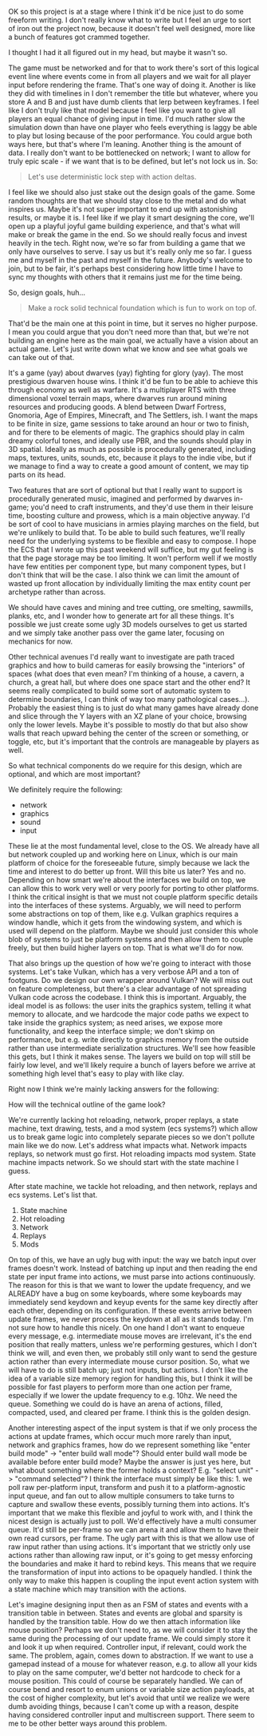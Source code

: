 OK so this project is at a stage where I think it'd be nice just to do some freeform writing. I don't really know what to write but I feel an urge to sort of iron out the project now, because it doesn't feel well designed, more like a bunch of features got crammed together.

I thought I had it all figured out in my head, but maybe it wasn't so.

The game must be networked and for that to work there's sort of this logical event line where events come in from all players and we wait for all player input before rendering the frame. That's one way of doing it. Another is like they did with timelines in I don't remember the title but whatever, where you store A and B and just have dumb clients that lerp between keyframes. I feel like I don't truly like that model because I feel like you want to give all players an equal chance of giving input in time. I'd much rather slow the simulation down than have one player who feels everything is laggy be able to play but losing because of the poor performance. You could argue both ways here, but that's where I'm leaning. Another thing is the amount of data. I really don't want to be bottlenecked on network; I want to allow for truly epic scale - if we want that is to be defined, but let's not lock us in. So:

> Let's use deterministic lock step with action deltas.

I feel like we should also just stake out the design goals of the game. Some random thoughts are that we should stay close to the metal and do what inspires us. Maybe it's not super important to end up with astonishing results, or maybe it is. I feel like if we play it smart designing the core, we'll open up a playful joyful game building experience, and that's what will make or break the game in the end. So we should really focus and invest heavily in the tech. Right now, we're so far from building a game that we only have ourselves to serve. I say us but it's really only me so far. I guess me and myself in the past and myself in the future. Anybody's welcome to join, but to be fair, it's perhaps best considering how little time I have to sync my thoughts with others that it remains just me for the time being.

So, design goals, huh...

> Make a rock solid technical foundation which is fun to work on top of.

That'd be the main one at this point in time, but it serves no higher purpose. I mean you could argue that you don't need more than that, but we're not building an engine here as the main goal, we actually have a vision about an actual game. Let's just write down what we know and see what goals we can take out of that.

It's a game (yay) about dwarves (yay) fighting for glory (yay). The most prestigious dwarven house wins. I think it'd be fun to be able to achieve this through economy as well as warfare. It's a multiplayer RTS with three dimensional voxel terrain maps, where dwarves run around mining resources and producing goods. A blend between Dwarf Fortress, Gnomoria, Age of Empires, Minecraft, and The Settlers, ish. I want the maps to be finite in size, game sessions to take around an hour or two to finish, and for there to be elements of magic. The graphics should play in calm dreamy colorful tones, and ideally use PBR, and the sounds should play in 3D spatial. Ideally as much as possible is procedurally generated, including maps, textures, units, sounds, etc, because it plays to the indie vibe, but if we manage to find a way to create a good amount of content, we may tip parts on its head.

Two features that are sort of optional but that I really want to support is procedurally generated music, imagined and performed by dwarves in-game; you'd need to craft instruments, and they'd use them in their leisure time, boosting culture and prowess, which is a main objective anyway. I'd be sort of cool to have musicians in armies playing marches on the field, but we're unlikely to build that. To be able to build such features, we'll really need for the underlying systems to be flexible and easy to compose. I hope the ECS that I wrote up this past weekend will suffice, but my gut feeling is that the page storage may be too limiting. It won't perform well if we mostly have few entities per component type, but many component types, but I don't think that will be the case. I also think we can limit the amount of wasted up front allocation by individually limiting the max entity count per archetype rather than across.

We should have caves and mining and tree cutting, ore smelting, sawmills, planks, etc, and I wonder how to generate art for all these things. It's possible we just create some ugly 3D models ourselves to get us started and we simply take another pass over the game later, focusing on mechanics for now.

Other technical avenues I'd really want to investigate are path traced graphics and how to build cameras for easily browsing the "interiors" of spaces (what does that even mean? I'm thinking of a house, a cavern, a church, a great hall, but where does one space start and the other end? It seems really complicated to build some sort of automatic system to determine boundaries, I can think of way too many pathological cases...). Probably the easiest thing is to just do what many games have already done and slice through the Y layers with an XZ plane of your choice, browsing only the lower levels. Maybe it's possible to mostly do that but also show walls that reach upward behing the center of the screen or something, or toggle, etc, but it's important that the controls are manageable by players as well.

So what technical components do we require for this design, which are optional, and which are most important?

We definitely require the following:

- network
- graphics
- sound
- input

These lie at the most fundamental level, close to the OS. We already have all but network coupled up and working here on Linux, which is our main platform of choice for the foreseeable future, simply because we lack the time and interest to do better up front. Will this bite us later? Yes and no. Depending on how smart we're about the interfaces we build on top, we can allow this to work very well or very poorly for porting to other platforms. I think the critical insight is that we must not couple platform specific details into the interfaces of these systems. Arguably, we will need to perform some abstractions on top of them, like e.g. Vulkan graphics requires a window handle, which it gets from the windowing system, and which is used will depend on the platform. Maybe we should just consider this whole blob of systems to just be platform systems and then allow them to couple freely, but then build higher layers on top. That is what we'll do for now.

That also brings up the question of how we're going to interact with those systems. Let's take Vulkan, which has a very verbose API and a ton of footguns. Do we design our own wrapper around Vulkan? We will miss out on feature completeness, but there's a clear advantage of not spreading Vulkan code across the codebase. I think this is important. Arguably, the ideal model is as follows: the user inits the graphics system, telling it what memory to allocate, and we hardcode the major code paths we expect to take inside the graphics system; as need arises, we expose more functionality, and keep the interface simple; we don't skimp on performance, but e.g. write directly to graphics memory from the outside rather than use intermediate serialization structures. We'll see how feasible this gets, but I think it makes sense. The layers we build on top will still be fairly low level, and we'll likely require a bunch of layers before we arrive at something high level that's easy to play with like clay.

Right now I think we're mainly lacking answers for the following:

How will the technical outline of the game look?

We're currently lacking hot reloading, network, proper replays, a state machine, text drawing, tests, and a mod system (ecs systems?) which allow us to break game logic into completely separate pieces so we don't pollute main like we do now.
Let's address what impacts what.
Network impacts replays, so network must go first.
Hot reloading impacts mod system.
State machine impacts network.
So we should start with the state machine I guess.

After state machine, we tackle hot reloading, and then network, replays and ecs systems. Let's list that.

1. State machine
2. Hot reloading
3. Network
4. Replays
5. Mods

On top of this, we have an ugly bug with input: the way we batch input over frames doesn't work. Instead of batching up input and then reading the end state per input frame into actions, we must parse into actions continuously. The reason for this is that we want to lower the update frequency, and we ALREADY have a bug on some keyboards, where some keyboards may immediately send keydown and keyup events for the same key directly after each other, depending on its configuration. If these events arrive between update frames, we never process the keydown at all as it stands today. I'm not sure how to handle this nicely. On one hand I don't want to enqueue every message, e.g. intermediate mouse moves are irrelevant, it's the end position that really matters, unless we're performing gestures, which I don't think we will, and even then, we probably still only want to send the gesture action rather than every intermediate mouse cursor position. So, what we will have to do is still batch up; just not inputs, but actions. I don't like the idea of a variable size memory region for handling this, but I think it will be possible for fast players to perform more than one action per frame, especially if we lower the update frequency to e.g. 10hz. We need the queue. Something we could do is have an arena of actions, filled, compacted, used, and cleared per frame. I think this is the golden design.

Another interesting aspect of the input system is that if we only process the actions at update frames, which occur much more rarely than input, network and graphics frames, how do we represent something like "enter build mode" -> "enter build wall mode"? Should enter build wall mode be available before enter build mode? Maybe the answer is just yes here, but what about something where the former holds a context? E.g. "select unit" -> "command selected"? I think the interface must simply be like this: 1. we poll raw per-platform input, transform and push it to a platform-agnostic input queue, and fan out to allow multiple consumers to take turns to capture and swallow these events, possibly turning them into actions. It's important that we make this flexible and joyful to work with, and I think the nicest design is actually just to poll. We'd effectively have a multi consumer queue. It'd still be per-frame so we can arena it and allow them to have their own read cursors, per frame. The ugly part with this is that we allow use of raw input rather than using actions. It's important that we strictly only use actions rather than allowing raw input, or it's going to get messy enforcing the boundaries and make it hard to rebind keys. This means that we require the transformation of input into actions to be opaquely handled. I think the only way to make this happen is coupling the input event action system with a state machine which may transition with the actions.

Let's imagine designing input then as an FSM of states and events with a transition table in between. States and events are global and sparsity is handled by the transition table. How do we then attach information like mouse position? Perhaps we don't need to, as we will consider it to stay the same during the processing of our update frame. We could simply store it and look it up when required. Controller input, if relevant, could work the same. The problem, again, comes down to abstraction. If we want to use a gamepad instead of a mouse for whatever reason, e.g. to allow all your kids to play on the same computer, we'd better not hardcode to check for a mouse position. This could of course be separately handled. We can of course bend and resort to enum unions or variable size action payloads, at the cost of higher complexity, but let's avoid that until we realize we were dumb avoiding things, because I can't come up with a reason, despite having considered controller input and multiscreen support. There seem to me to be other better ways around this problem.
